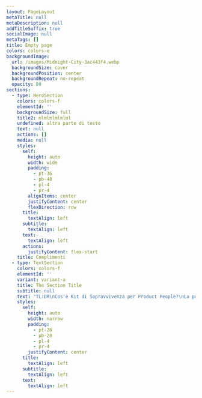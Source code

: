 ```yaml
---
layout: PageLayout
metaTitle: null
metaDescription: null
addTitleSuffix: true
socialImage: null
metaTags: []
title: Empty page
colors: colors-e
backgroundImage:
  url: /images/Midnight-City-3ac443f4.webp
  backgroundSize: cover
  backgroundPosition: center
  backgroundRepeat: no-repeat
  opacity: 80
sections:
  - type: HeroSection
    colors: colors-f
    elementId: ''
    backgroundSize: full
    title2: mlmlmlmlmlml
    undefined: altra parte di testo
    text: null
    actions: []
    media: null
    styles:
      self:
        height: auto
        width: wide
        padding:
          - pt-36
          - pb-48
          - pl-4
          - pr-4
        alignItems: center
        justifyContent: center
        flexDirection: row
      title:
        textAlign: left
      subtitle:
        textAlign: left
      text:
        textAlign: left
      actions:
        justifyContent: flex-start
    title: Complimenti
  - type: TextSection
    colors: colors-f
    elementId: ''
    variant: variant-a
    title: The Section Title
    subtitle: null
    text: "TL:DR\nCos'è Kit di Sopravvivenza per Product People?\nLa prima selezione per te\nTi avevo promesso un regalo\n\n\nEhi ciao \U0001F44B,\n\n\nSono davvero felice di poterti scrivere questa email.\n\n\nMa ne sono consapevole, se ti sei iscritto a questa newsletter è per un motivo.\n\n\nKit di Sopravvivenza per Product People è una newsletter con un obiettivo molto specifico.\n\n\nL’idea è quella di aiutare le persone che lavorano ad un prodotto nella gestione del caos che deriva dal lavorare ad un prodotto.\nMagari sei un designer, oppure un developer, un product manager o chissà quale altro job title emerso nel magico mondo del lavoro.\nMagari quell’etichetta non ce l’hai e ti sporchi le mani giorno dopo giorno per provare a guadagnartela.\nOppure quell’etichetta non ce l’hai e non la vuoi nemmeno, magari sei un founder, un indie hacker con un’idea nella testa e che cerca giorno dopo giorno di trasformarla in realtà.\nSe sei tra queste persone, questa newsletter è per te.\nAspetta però, non ti agitare.\nQuesta non sarà una newsletter filosofica, piena di pensieri, analisi ecc.\nCon questa newsletter condividerò con te, ogni giorno, tre link:\nil link ad un contenuto (un articolo, un podcast, un thread su twitter ecc.);\nuna risorsa (un tool, framework, modello mentale o template Notion ecc.);\nil prodotto di Product Hunt più interessante che ho trovato nella mia Product Hunt Curation quotidiana.\nBasta così.\nSi tratta pur sempre una newsletter giornaliera e non voglio rubarti altro tempo.\n\n\nLA PRIMA SELEZIONE PER TE\n\n\nQuesto è di sicuro il twitter thread più di impatto che io abbia mai letto;\n\n\nQuesto è uno dei modi migliori per confrontarsi con gli stakeholder di un'azienda (o magari con investitori);\n\n\nGrazie a questa risorsa, non avrai più dubbi sulla linea grafica da dare ad un tuo contenuto.\nPER CHIUDERE IN BELLEZZA, UN REGALO PER TE\nOgni giorno su Product Hunt escono centinaia di prodotti. Io ne raccolgo i più interessanti e li salvo in un database tutto mio su Notion.\nUna selezione di questi prodotti la pubblico sul mio profilo Linkedin (a proposito, che ne dici di restare in contatto anche lì?).\nIl link al database però è mio, non lo condivido con nessuno a meno che non me lo chiedano.\nPer celebrare questa prima email, facciamo finta che tu me l'abbia chiesto, che ne dici?\nClicca sul pulsante qui sotto per accedere al database.\n\n<iframe class=\"airtable-embed\" src=\"https://airtable.com/embed/shrstamXmJOpnhBU7?backgroundColor=purple&viewControls=on\" frameborder=\"0\" onmousewheel=\"\" width=\"100%\" height=\"800\" style=\"background: transparent; border: 1px solid #ccc;\"></iframe>\n\n"
    styles:
      self:
        height: auto
        width: narrow
        padding:
          - pt-28
          - pb-28
          - pl-4
          - pr-4
        justifyContent: center
      title:
        textAlign: left
      subtitle:
        textAlign: left
      text:
        textAlign: left
---
```

